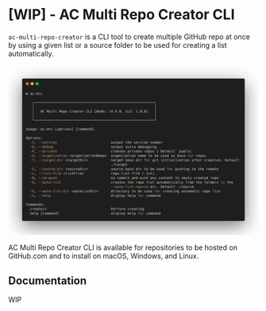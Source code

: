 # [WIP] - AC Multi Repo Creator CLI

`ac-multi-repo-creator` is a CLI tool to create multiple GitHub repo at once by using a given list or a source folder to be used for creating a list automatically. 

![screenshot of ac-mrc](screen.png)

AC Multi Repo Creator CLI is available for repositories to be hosted on GitHub.com and to install on macOS, Windows, and Linux.

## Documentation

WIP

#